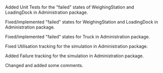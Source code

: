 Added Unit Tests for the "failed" states of WeighingStation and LoadingDock in Administration package.

Fixed/implemented "failed" states for WeighingStation and LoadingDock in Administration package.

Fixed/implemented "failed" states for Truck in Administration package.

Fixed Utilisation tracking for the simulation in Administration package.

Added Failure tracking for the simulation in Administration package.

Changed and added some comments.
